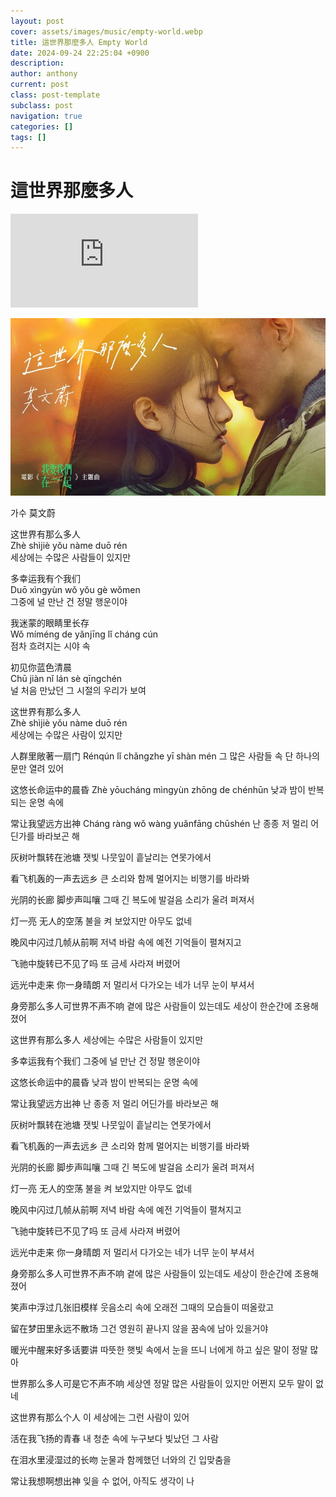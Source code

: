 ```yaml
---
layout: post
cover: assets/images/music/empty-world.webp
title: 這世界那麼多人 Empty World
date: 2024-09-24 22:25:04 +0900
description:
author: anthony
current: post
class: post-template
subclass: post
navigation: true
categories: []
tags: []
---
```


# 這世界那麼多人

<iframe src="https://www.youtube.com/embed/xLscpRjb8DI?controls=0&autoplay=1&loop=1&playlist=xLscpRjb8DI" title="莫文蔚 Karen Mok《這世界那麼多人 Empty World》Official MV - 電影「我要我們在一起」主題曲" frameborder="0" allow="accelerometer; autoplay; clipboard-write; encrypted-media; gyroscope; picture-in-picture; web-share" referrerpolicy="strict-origin-when-cross-origin" allowfullscreen></iframe>

[![這世界那麼多人](assets/images/music/empty-world.webp)](https://www.youtube.com/watch?app=desktop&v=xLscpRjb8DI)

가수 莫文蔚

这世界有那么多人  
Zhè shìjiè yǒu nàme duō rén  
세상에는 수많은 사람들이 있지만  

多幸运我有个我们  
Duō xìngyùn wǒ yǒu gè wǒmen  
그중에 널 만난 건 정말 행운이야  

我迷蒙的眼睛里长存  
Wǒ míméng de yǎnjīng lǐ cháng cún  
점차 흐려지는 시야 속  

初见你蓝色清晨  
Chū jiàn nǐ lán sè qīngchén  
널 처음 만났던 그 시절의 우리가 보여  


这世界有那么多人  
Zhè shìjiè yǒu nàme duō rén  
세상에는 수많은 사람이 있지만  

人群里敞著一扇门
Rénqún lǐ chǎngzhe yī shàn mén
그 많은 사람들 속 단 하나의 문만 열려 있어

这悠长命运中的晨昏
Zhè yōucháng mìngyùn zhōng de chénhūn
낮과 밤이 반복되는 운명 속에

常让我望远方出神
Cháng ràng wǒ wàng yuǎnfāng chūshén
난 종종 저 멀리 어딘가를 바라보곤 해


灰树叶飘转在池塘
잿빛 나뭇잎이 흩날리는 연못가에서

看飞机轰的一声去远乡
큰 소리와 함께 멀어지는 비행기를 바라봐

光阴的长廊 脚步声叫嚷
그때 긴 복도에 발걸음 소리가 울려 퍼져서

灯一亮 无人的空荡
불을 켜 보았지만 아무도 없네


晚风中闪过几帧从前啊
저녁 바람 속에 예전 기억들이 펼쳐지고

飞驰中旋转已不见了吗
또 금세 사라져 버렸어

远光中走来 你一身晴朗
저 멀리서 다가오는 네가 너무 눈이 부셔서

身旁那么多人可世界不声不响
곁에 많은 사람들이 있는데도 세상이 한순간에 조용해졌어


这世界有那么多人
세상에는 수많은 사람들이 있지만

多幸运我有个我们
그중에 널 만난 건 정말 행운이야

这悠长命运中的晨昏
낮과 밤이 반복되는 운명 속에

常让我望远方出神
난 종종 저 멀리 어딘가를 바라보곤 해


灰树叶飘转在池塘 
잿빛 나뭇잎이 흩날리는 연못가에서

看飞机轰的一声去远乡
큰 소리와 함께 멀어지는 비행기를 바라봐

光阴的长廊 脚步声叫嚷
그때 긴 복도에 발걸음 소리가 울려 퍼져서

灯一亮 无人的空荡
불을 켜 보았지만 아무도 없네


晚风中闪过几帧从前啊
저녁 바람 속에 예전 기억들이 펼쳐지고

飞驰中旋转已不见了吗
또 금세 사라져 버렸어
 
远光中走来 你一身晴朗
저 멀리서 다가오는 네가 너무 눈이 부셔서

身旁那么多人可世界不声不响
곁에 많은 사람들이 있는데도 세상이 한순간에 조용해졌어


笑声中浮过几张旧模样
웃음소리 속에 오래전 그때의 모습들이 떠올랐고

留在梦田里永远不散场
그건 영원히 끝나지 않을 꿈속에 남아 있을거야

暖光中醒来好多话要讲
따뜻한 햇빛 속에서 눈을 뜨니 너에게 하고 싶은 말이 정말 많아

世界那么多人可是它不声不响
세상엔 정말 많은 사람들이 있지만 어쩐지 모두 말이 없네


这世界有那么个人
이 세상에는 그런 사람이 있어

活在我飞扬的青春
내 청춘 속에 누구보다 빛났던 그 사람

在泪水里浸湿过的长吻
눈물과 함께했던 너와의 긴 입맞춤을

常让我想啊想出神
잊을 수 없어, 아직도 생각이 나
